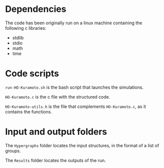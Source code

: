 # Dependencies

The code has been originally run on a linux machine containing the following c libraries:

<ul>

<li>
  stdlib
</li>
<li>
  stdio
</li>
<li>
  math
</li>
<li>
  time
</li>
  
</ul>


# Code scripts

`run-HO-Kuramoto.sh` is the bash script that launches the simulations.

`HO-Kuramoto.c` is the c file with the structured code.

`HO-Kuramoto-utils.h` is the file that complements `HO-Kuramoto.c`, as it contains the functions.

# Input and output folders

The `Hypergraphs` folder locates the input structures, in the format of a list of groups.

The `Results` folder locates the outputs of the run.
